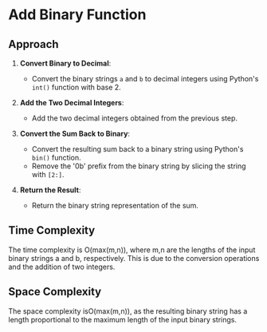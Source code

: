 # Add Binary Function

## Approach

1. **Convert Binary to Decimal**:
   - Convert the binary strings `a` and `b` to decimal integers using Python's `int()` function with base 2.

2. **Add the Two Decimal Integers**:
   - Add the two decimal integers obtained from the previous step.

3. **Convert the Sum Back to Binary**:
   - Convert the resulting sum back to a binary string using Python's `bin()` function.
   - Remove the '0b' prefix from the binary string by slicing the string with `[2:]`.

4. **Return the Result**:
   - Return the binary string representation of the sum.
## Time Complexity
The time complexity is O(max(m,n)), where m,n are the lengths of the input binary strings a and b, respectively. This is due to the conversion operations and the addition of two integers.
## Space Complexity
The space complexity isO(max(m,n)), as the resulting binary string has a length proportional to the maximum length of the input binary strings.
